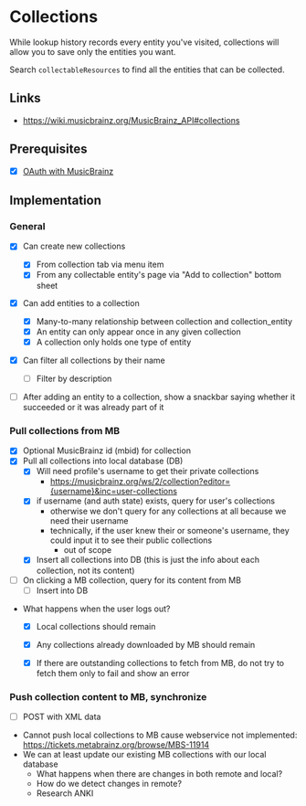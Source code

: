 # Collections

While lookup history records every entity you've visited, collections will allow you to save
only the entities you want.

Search `collectableResources` to find all the entities that can be collected.

## Links

- https://wiki.musicbrainz.org/MusicBrainz_API#collections


## Prerequisites

- [x] [OAuth with MusicBrainz](oauth_musicbrainz.md)

## Implementation

### General
- [x] Can create new collections
  - [x] From collection tab via menu item
  - [x] From any collectable entity's page via "Add to collection" bottom sheet
- [x] Can add entities to a collection
  - [x] Many-to-many relationship between collection and collection_entity
  - [x] An entity can only appear once in any given collection
  - [x] A collection only holds one type of entity
- [x] Can filter all collections by their name
  - [ ] Filter by description
- [ ] After adding an entity to a collection, show a snackbar saying whether it succeeded or it was already part of it


### Pull collections from MB
- [x] Optional MusicBrainz id (mbid) for collection
- [x] Pull all collections into local database (DB)
  - [x] Will need profile's username to get their private collections
    - https://musicbrainz.org/ws/2/collection?editor={username}&inc=user-collections
  - [x] if username (and auth state) exists, query for user's collections
    - otherwise we don't query for any collections at all because we need their username
    - technically, if the user knew their or someone's username, they could input it to see their public collections
      - out of scope
  - [x] Insert all collections into DB (this is just the info about each collection, not its content)
- [ ] On clicking a MB collection, query for its content from MB
  - [ ] Insert into DB
- What happens when the user logs out?
  - [x] Local collections should remain
  - [x] Any collections already downloaded by MB should remain
  - [x] If there are outstanding collections to fetch from MB, do not try to fetch them only to fail and show an error


### Push collection content to MB, synchronize
- [ ] POST with XML data
- Cannot push local collections to MB cause webservice not implemented: https://tickets.metabrainz.org/browse/MBS-11914
- We can at least update our existing MB collections with our local database
  - What happens when there are changes in both remote and local?
  - How do we detect changes in remote?
  - Research ANKI

